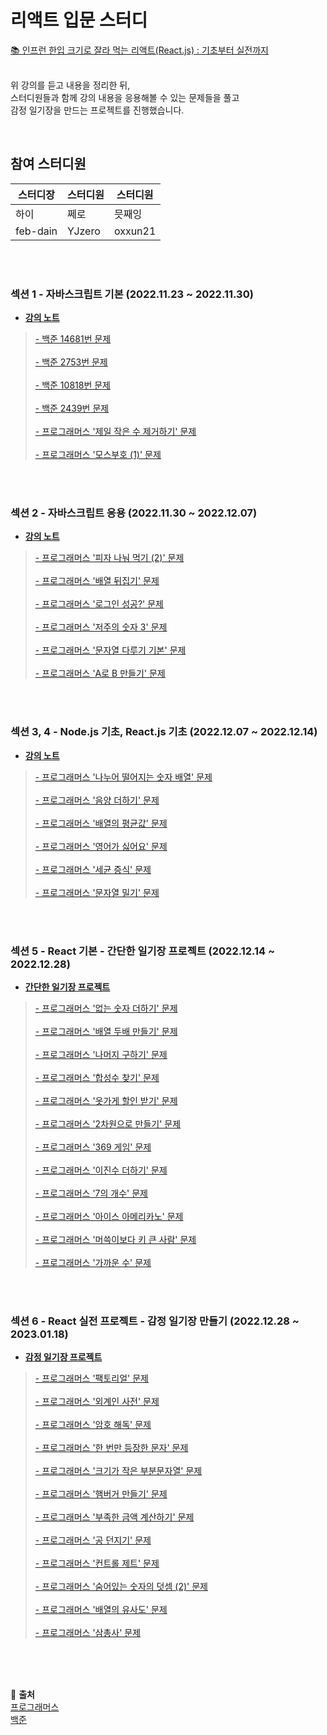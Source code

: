 # 리액트 입문 스터디

<a href ="https://www.inflearn.com/course/%ED%95%9C%EC%9E%85-%EB%A6%AC%EC%95%A1%ED%8A%B8/dashboard">
📚 인프런 한입 크기로 잘라 먹는 리액트(React.js) : 기초부터 실전까지
</a>
<br>
<br>

위 강의를 듣고 내용을 정리한 뒤,<br>
스터디원들과 함께 강의 내용을 응용해볼 수 있는 문제들을 풀고<br>
감정 일기장을 만드는 프로젝트를 진행했습니다.

<br>

## 참여 스터디원

| 스터디장 | 스터디원 | 스터디원 |
| -------- | -------- | -------- |
| 하이     | 쩨로     | 믓째잉   |
| feb-dain | YJzero   | oxxun21  |

<br>
<br>

### 섹션 1 - 자바스크립트 기본 (2022.11.23 ~ 2022.11.30)

- <a href="https://github.com/feb-dain/React_study_for_beginners/tree/feb-dain/course_note/section_1">
  <strong>강의 노트</strong>
  </a>
  <br>

> <a href="https://github.com/feb-dain/React_study_for_beginners/commit/3f11b839aec8d886a2cffb0b00b60093f533c6ac">
> - 백준 14681번 문제
> </a>
> <br>
> <br>
>
> <a href="https://github.com/feb-dain/React_study_for_beginners/commit/51585f53e307d019fc9ea9c13411179fb4ac2e96">
> - 백준 2753번 문제
> </a>
> <br>
> <br>
>
> <a href="https://github.com/feb-dain/React_study_for_beginners/commit/6b3ac7f5eec1c763f136d357438f4ea8f791ee08">
> - 백준 10818번 문제
> </a>
> <br>
> <br>
>
> <a href="https://github.com/feb-dain/React_study_for_beginners/blob/feb-dain/code_test/baekjoon_10818.js">
> - 백준 2439번 문제
> </a>
> <br>
> <br>
>
> <a href="https://github.com/feb-dain/React_study_for_beginners/commit/03bb9eff568fe21273d018fa9fa03eb88e39b2b0">
> - 프로그래머스 '제일 작은 수 제거하기' 문제
> </a>
> <br>
> <br>
>
> <a href="https://github.com/feb-dain/React_study_for_beginners/commit/9a25da0073f9a933b3012435c039ea991b5761e3">
> - 프로그래머스 '모스부호 (1)' 문제
> </a>

<br>
<br>

### 섹션 2 - 자바스크립트 응용 (2022.11.30 ~ 2022.12.07)

- <a href="https://github.com/feb-dain/React_study_for_beginners/tree/feb-dain/course_note/section_2">
  <strong>강의 노트</strong>
  </a>
  <br>

> <a href="https://github.com/feb-dain/React_study_for_beginners/commit/ab88c087f3be66a68c89a2331b4466a3a9bdd9a8">
> - 프로그래머스 '피자 나눠 먹기 (2)' 문제
> </a>
> <br>
> <br>
>
> <a href="https://github.com/feb-dain/React_study_for_beginners/commit/785ef81ad615201c45688e78be2c3454a06bb8d8">
> - 프로그래머스 '배열 뒤집기' 문제
> </a>
> <br>
> <br>
>
> <a href="https://github.com/feb-dain/React_study_for_beginners/commit/53ff25f826e04b2c46903ffb2dcc6aa1af43b48e">
> - 프로그래머스 '로그인 성공?' 문제
> </a>
> <br>
> <br>
>
> <a href="https://github.com/feb-dain/React_study_for_beginners/commit/485053701035e0dcf0c2ac46b3b68511cf68c02f">
> - 프로그래머스 '저주의 숫자 3' 문제
> </a>
> <br>
> <br>
>
> <a href="https://github.com/feb-dain/React_study_for_beginners/commit/c51f0ea5b3d717db08d15a3928233c844da64f51">
> - 프로그래머스 '문자열 다루기 기본' 문제
> </a>
> <br>
> <br>
>
> <a href="https://github.com/feb-dain/React_study_for_beginners/commit/5a8267ff025fd10f68b538e7f0b64de6e89b7304">
> - 프로그래머스 'A로 B 만들기' 문제
> </a>

<br>
<br>

### 섹션 3, 4 - Node.js 기초, React.js 기초 (2022.12.07 ~ 2022.12.14)

- <a href="https://github.com/feb-dain/React_study_for_beginners/tree/feb-dain/course_note/section_3_4">
  <strong>강의 노트</strong>
  </a>
  <br>

> <a href="https://github.com/feb-dain/React_study_for_beginners/commit/905255bf292717a46e9a756c30a7b461ffa0ca0c">
> - 프로그래머스 '나누어 떨어지는 숫자 배열' 문제
> </a>
> <br>
> <br>
>
> <a href="https://github.com/feb-dain/React_study_for_beginners/commit/d1d61089a41af76c75b59f9469dc5484729730bf">
> - 프로그래머스 '음양 더하기' 문제
> </a>
> <br>
> <br>
>
> <a href="https://github.com/feb-dain/React_study_for_beginners/commit/a84093ef7506bab2bbf2af7f95c440c24b64d139">
> - 프로그래머스 '배열의 평균값' 문제
> </a>
> <br>
> <br>
>
> <a href="https://github.com/feb-dain/React_study_for_beginners/commit/615d13a6f8c095d562ca0d80e79a731592ebbc15">
> - 프로그래머스 '영어가 싫어요' 문제
> </a>
> <br>
> <br>
>
> <a href="https://github.com/feb-dain/React_study_for_beginners/commit/a1da1aa8baa7b89b385cc551d1296ce6d4ad0916">
> - 프로그래머스 '세균 증식' 문제
> </a>
> <br>
> <br>
>
> <a href="https://github.com/feb-dain/React_study_for_beginners/commit/733f04557977e7ff361d89a1112049c2956c1db4">
> - 프로그래머스 '문자열 밀기' 문제
> </a>

<br>
<br>

### 섹션 5 - React 기본 - 간단한 일기장 프로젝트 (2022.12.14 ~ 2022.12.28)

- <a href="https://github.com/feb-dain/React_study_for_beginners/tree/feb-dain/diary_project">
  <strong>간단한 일기장 프로젝트</strong>
  </a>
  <br>

> <a href="https://github.com/feb-dain/React_study_for_beginners/commit/5adb42cc05243bb468d51c142048147e314c3efc">
> - 프로그래머스 '없는 숫자 더하기' 문제
> </a>
> <br>
> <br>
>
> <a href="https://github.com/feb-dain/React_study_for_beginners/commit/56287cff7a5df0ec6b6cb5b5c4703a65d8db2c73">
> - 프로그래머스 '배열 두배 만들기' 문제
> </a>
> <br>
> <br>
>
> <a href="https://github.com/feb-dain/React_study_for_beginners/commit/116e0064c07b2d843cc84cba05bad6f3b8f6e015">
> - 프로그래머스 '나머지 구하기' 문제
> </a>
> <br>
> <br>
>
> <a href="https://github.com/feb-dain/React_study_for_beginners/commit/98b8f36e51d525eb085c421b99012d80790d9975">
> - 프로그래머스 '합성수 찾기' 문제
> </a>
> <br>
> <br>
>
> <a href="https://github.com/feb-dain/React_study_for_beginners/commit/6cc0b2a505f9093f02760401f20ee93d880c4242">
> - 프로그래머스 '옷가게 할인 받기' 문제
> </a>
> <br>
> <br>
>
> <a href="https://github.com/feb-dain/React_study_for_beginners/commit/12b652d8308691afda9e81247e36a9175d8833d6">
> - 프로그래머스 '2차원으로 만들기' 문제
> </a>
> <br>
> <br>
>
> <a href="https://github.com/feb-dain/React_study_for_beginners/commit/c93453320ded24a2faa054efd99c87dbd9094638">
> - 프로그래머스 '369 게임' 문제
> </a>
> <br>
> <br>
>
> <a href="https://github.com/feb-dain/React_study_for_beginners/commit/714e38a11c22cfb7aa72f796488024b6f99398a2">
> - 프로그래머스 '이진수 더하기' 문제
> </a>
> <br>
> <br>
>
> <a href="https://github.com/feb-dain/React_study_for_beginners/commit/edcdd186477b3f375136b3a43cccf3f5814a24a4">
> - 프로그래머스 '7의 개수' 문제
> </a>
> <br>
> <br>
>
> <a href="https://github.com/feb-dain/React_study_for_beginners/commit/ab251cd3a0519b23d66f67e2ad5a34a8beee6893">
> - 프로그래머스 '아이스 아메리카노' 문제
> </a>
> <br>
> <br>
>
> <a href="https://github.com/feb-dain/React_study_for_beginners/commit/edcdd186477b3f375136b3a43cccf3f5814a24a4">
> - 프로그래머스 '머쓱이보다 키 큰 사람' 문제
> </a>
> <br>
> <br>
>
> <a href="https://github.com/feb-dain/React_study_for_beginners/commit/c785d809f8921a10239360e3aca9d1a90878a735">
> - 프로그래머스 '가까운 수' 문제
> </a>

<br>
<br>

### 섹션 6 - React 실전 프로젝트 - 감정 일기장 만들기 (2022.12.28 ~ 2023.01.18)

- <a href="https://github.com/feb-dain/React_study_for_beginners/tree/feb-dain/emotion_diary_main_project">
  <strong>감정 일기장 프로젝트</strong>
  </a>
  <br>

> <a href="https://github.com/feb-dain/React_study_for_beginners/commit/4929be5d481a2ee904243823339b0f283b12925e">
> - 프로그래머스 '팩토리얼' 문제
> </a>
> <br>
> <br>
>
> <a href="https://github.com/feb-dain/React_study_for_beginners/commit/cf50977de62cf16cbf8e11f4c69fd50f57bbca8c">
> - 프로그래머스 '외계인 사전' 문제
> </a>
> <br>
> <br>
>
> <a href="https://github.com/feb-dain/React_study_for_beginners/commit/9ea0be99ac25f5415dce4e382bd6a5fc14ec158e">
> - 프로그래머스 '암호 해독' 문제
> </a>
> <br>
> <br>
>
> <a href="https://github.com/feb-dain/React_study_for_beginners/commit/8edb848d69740d4627fbf5072c55c58914f31650">
> - 프로그래머스 '한 번만 등장한 문자' 문제
> </a>
> <br>
> <br>
>
> <a href="https://github.com/feb-dain/React_study_for_beginners/commit/e47e1209ceefaa2dfeda21ebfadd6f93e58241ef">
> - 프로그래머스 '크기가 작은 부분문자열' 문제
> </a>
> <br>
> <br>
>
> <a href="https://github.com/feb-dain/React_study_for_beginners/commit/c5c56e81d5362c3077cde326f613266d15e87277">
> - 프로그래머스 '햄버거 만들기' 문제
> </a>
> <br>
> <br>
>
> <a href="https://github.com/feb-dain/React_study_for_beginners/commit/0d3b250004f7ea94f2090ce9c3a99862b1e5c3fc">
> - 프로그래머스 '부족한 금액 계산하기' 문제
> </a>
> <br>
> <br>
>
> <a href="https://github.com/feb-dain/React_study_for_beginners/commit/62d69d83a5ffd7b2cef88015ce286b152fb432fc">
> - 프로그래머스 '공 던지기' 문제
> </a>
> <br>
> <br>
>
> <a href="https://github.com/feb-dain/React_study_for_beginners/commit/cb434365f3bc803dcc8fba996b889941d3c36206">
> - 프로그래머스 '컨트롤 제트' 문제
> </a>
> <br>
> <br>
>
> <a href="https://github.com/feb-dain/React_study_for_beginners/commit/262022f8fd8dc7b9943e902f5814fc977828b6ab">
> - 프로그래머스 '숨어있는 숫자의 덧셈 (2)' 문제
> </a>
> <br>
> <br>
>
> <a href="https://github.com/feb-dain/React_study_for_beginners/commit/70f6efd1b78a022bc93236a437d83b5e5812583f">
> - 프로그래머스 '배열의 유사도' 문제
> </a>
> <br>
> <br>
>
> <a href="https://github.com/feb-dain/React_study_for_beginners/commit/b182c9de14131fd12f386a51f4335e2c66e60728">
> - 프로그래머스 '삼총사' 문제
> </a>

<br>
<br>
<br>

🔖 **출처**
<br>
<a href="https://school.programmers.co.kr/learn/challenges?order=acceptance_desc&languages=javascript">프로그래머스</a>
<br>
<a href="https://www.acmicpc.net/step">백준</a>
